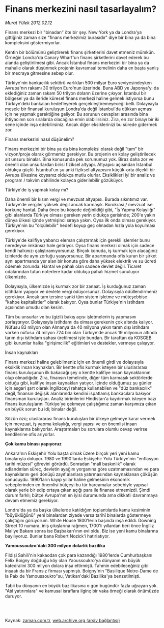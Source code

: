 # Finans merkezini nasıl tasarlayalım?

*Murat Yülek 2012.02.12*

<td class="columnist-detail">
<p>Finans merkezi bir "binadan" öte bir şey. New York ya da Londra'ya gittiğiniz zaman size "finans merkezimiz burasıdır" diye bir bina ya da bina kompleksini göstermiyorlar.</p>
<p>
<div id="haberMetinDiv">
<p>Kentin bir bölümünü geliştirerek finans şirketlerini davet etmeniz mümkün. Örneğin Londra'da Canary Wharf'un finans şirketlerini davet ederek bu alanda geliştirilmesi gibi. Ancak İstanbul finans merkezini bir bina ya da mahalle olarak düşünmek projenin kavramsal temelinin daha en başta yanlış bir mecraya gitmesine sebep olur.
<p>Türkiye'nin bankacılık sektörü varlıkları 500 milyar Euro seviyesindeyken Avrupa'nın rakamı 30 trilyon Euro'nun üzerinde. Buna ABD ve Japonya'yı da eklediğiniz zaman rakam 50 trilyon doların üzerine çıkıyor. İstanbul bir bölgesel ya da ileride küresel finans merkezi haline gelmek istiyorsa bunu Türkiye'deki bankaları hedefleyerek gerçekleştiremeyeceği belli. Dolayısıyla mesele bir finansal kuruluşun Londra'da değil İstanbul'da dükkan açması için ne yapmak gerektiğine geliyor. Bu sorunun cevapları arasında bina ihtiyacının son sıralarda olacağına emin olabilirsiniz. Zira, en zor binayı bir iki sene içinde inşa edebilirsiniz. Ancak diğer eksiklerinizi bu sürede gidermek zor.
<p>Finans merkezini nasıl düşünelim?
<p>Finans merkezini bir bina ya da bina kompleksi olarak değil "tam" bir vizyon/proje olarak görmemiz gerekiyor. Bu projenin en kolay geliştirilecek alt unsuru binalar. Bina konusunda pek sorunumuz yok. Biraz daha zor ve önemli olan unsurlardan birisi fiziksel altyapı. Altyapısı açısından İstanbul oldukça güçlü. İstanbul'un şu anki fiziksel altyapısını küçük-orta ölçekli bir Avrupa ülkesine koysanız oldukça mutlu olurlar. Eksiklikleri iyi bir analiz ve program / takvim dahilinde kolayca giderilebilir gözüküyor.
<p>Türkiye'de iş yapmak kolay mı?
<p>Daha önemli bir kısım vergi ve mevzuat altyapısı. Burada sıkıntımız var. Türkiye'de vergiler yüksek değil ancak karmaşık. Bürokrasi / mevzuat ise korkunç hantal. Daha önce bu köşede değinildiği gibi, "İş Yapma Kolaylığı" gibi alanlarda Türkiye olması gereken yerin oldukça gerisinde; 200'e yakın dünya ülkesi içinde yetmişinci sıraya yakın. Oysa ilk onda olması gerekiyor. Türkiye'nin bu "ölçülebilir" hedefi koyup geç olmadan hızla yola koyulması gerekiyor.
<p>Türkiye'de kalifiye yabancı eleman çalıştırmak için gerekli işlemler bunu neredeyse imkânsız hale getiriyor. Oysa finans merkezi olmak için sadece kendi halkınızı çalıştıramıyorsunuz. Birçok konuda, iş kurmak için alacağınız izinlerde de aynı zorluğu yaşıyorsunuz. Bir apartmanda ofis kuran bir şirket aynı apartmanda yer alan bir konuta göre daha yüksek elektrik ve su ücreti ödemek zorunda. Hantal ve pahalı olan sadece devlet değil. Ticaret odalarından tutun noterlere kadar oldukça pahalı hizmet sunuluyor ülkemizde.
<p> Dolayısıyla, ülkemizde iş kurmak zor bir zanaat. İş kurduğunuz zaman istihdam yapıyor ve devlete vergi ödüyorsunuz. Dolayısıyla ödüllendirmeniz gerekiyor. Ancak tam tersine sanki tüm sistem işletme ve müteşebbise "kahpe kapitalistler" olarak bakıyor. Oysa bunlar Türkiye'nin istihdam açısından umudu olan kesim.
<p>Tüm bu unsurlar ve bu (gizli) bakış açısı işletmelerin iş yapmasını zorlaştırıyor. Dolayısıyla istihdamı da olması gerekenin çok altında kalıyor. Nüfusu 83 milyon olan Almanya'da 40 milyona yakın tarım dışı istihdam varken nüfusu 74 milyon 724 bin olan Türkiye'de ancak 19 milyonun altında tarım dışı istihdam sahası üretilmesi işte bundan. Bir taraftan da KOSGEB gibi kurumlar halka "girişimcilik" eğitimleri ve destekler, vermeye çalışıyor.
<p>İnsan kaynakları
<p>Finans merkezi haline gelebilmeniz için en önemli girdi ve dolayısıyla eksiklik insan kaynakları. Bir kentte ofis kurmak isteyen bir uluslararası finans kuruluşunun ilk bakacağı şey o kentte kalifiye insan kaynaklarının olup olmadığıdır. Zira, finansın temelinde, diğer tüm karmaşık sektörlerde olduğu gibi, kalifiye insan kaynakları yatıyor. İçinde olduğumuz şu günler için asgari şart olarak İngilizceyi rahatça kullanabilen ve "düz bankacılık" değil, finansın değişik alanlarında kendini ispatlamış bankacılara bakıyor finansman kuruluşları. Analiz birimlerini Hindistan'a kaydırmak isteyen bazı finans kuruluşlarını Türkiye'ye çekmeye çalıştığımız zaman karşımıza çıkan en büyük sorun bu idi; binalar değil.
<p>Sözün özü; uluslararası finans kuruluşları bir ülkeye gelmeye karar vermek için mevzuat, iş yapma kolaylığı, vergi yapısı ve en önemlisi insan kaynaklarına bakıyorlar. Araştırmaları bu sorulara olumlu cevap verirse kendilerine ofis arıyorlar.
<p><b>Çok kamu binası yapıyoruz</b>
<p>Ankara'nın Eskişehir Yolu başta olmak üzere birçok yeri yeni kamu binalarıyla doluyor. 1980 ve 1990'larda Eskişehir Yolu Türkiye'nin "enflasyon tarihi müzesi" görevini görürdü. Sonradan "malî baskınlık" olarak adlandırılan süreç, devletin ayağını yorganına göre uzatmamasından ve para kaynaklarını geri dönüşü zayıf alanlara yatırmasından kaynaklanan çöküşün sonucuydu. 1990'ların kayıp yıllar haline gelmesinin ekonomik sebeplerinden en önemlisi bütçeyi bu tür harcamalar sebebiyle yapısal olarak yerle bir edip ortaya çıkan açığı para ile finanse etmemizdi. Şimdi durum farklı; bütçe Avrupa'nın en iyisi durumunda ama dikkatli davranmaya devam etmemiz gerekiyor.
<p>Londra'da ya da başka ülkelerde katıldığım toplantılarda kamu kesiminin "büyüklüğünü" yeni binalardan ziyade varsa tarihî binalarda göstermeye çalıştığını görüyorum. White House 1800'lerin başında inşa edildi. Downing Street 10 numara, iniş çıkışlarına rağmen, 1700'li yıllardan beri önce İngiliz Maliye Bakanı sonra ise Başbakan'ının evi oldu. Biz ise yeni kamu binalarına bayılıyoruz. Bunlar bana Robert Nozick'i hatırlatıyor.
<p><b>Yamoussoukro'daki 300 milyon dolarlık bazilika</b>
<p>Fildişi Sahili'nin kakaodan çok para kazandığı 1980'lerde Cumhurbaşkanı Felix Boigny doğduğu köy olan Yaoussoukro'ya dünyanın en büyük katedralini 300 milyon dolara inşa ettirmişti. Tahmin edebileceğiniz gibi inşaatı da bir Fransız firması yapmıştı. Boigny'nin "Basilique Notre-Dame de la Paix de Yamoussoukro"su, Vatikan'daki Bazilika'ya benzetilmişti.
<p>Tabii bu dünyanın en büyük bazilikasına o gün bugündür fazla uğrayan yok. "Atıl yatırımlara" ve kamusal israflara ilginç bir vaka örneği olarak önümüzde duruyor. </p></p></p></p></p></p></p></p></p></p></p></p></p></p></p></p></p></p></div>
</p>


<p><br>
		 </br></p></td>

Kaynak: [zaman.com.tr](http://zaman.com.tr/yazar.do?yazino=1243903), [web.archive.org (arşiv bağlantısı)](http://web.archive.org/web/20120213034008/http://www.zaman.com.tr:80/yazar.do?yazino=1243903)
